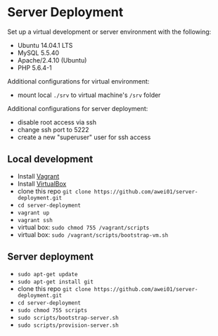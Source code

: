 # Server Deployment #

Set up a virtual development or server environment with the following:
* Ubuntu 14.04.1 LTS
* MySQL 5.5.40
* Apache/2.4.10 (Ubuntu)
* PHP 5.6.4-1

Additional configurations for virtual environment:
* mount local `./srv` to virtual machine's `/srv` folder

Additional configurations for server deployment:
* disable root access via ssh
* change ssh port to 5222
* create a new "superuser" user for ssh access

## Local development ##
* Install [Vagrant](http://www.vagrantup.com)
* Install [VirtualBox](https://www.virtualbox.org/)
* clone this repo `git clone https://github.com/awei01/server-deployment.git`
* `cd server-deployment`
* `vagrant up`
* `vagrant ssh`
* virtual box: `sudo chmod 755 /vagrant/scripts`
* virtual box: `sudo /vagrant/scripts/bootstrap-vm.sh`

## Server deployment ##
* `sudo apt-get update`
* `sudo apt-get install git`
* clone this repo `git clone https://github.com/awei01/server-deployment.git`
* `cd server-deployment`
* `sudo chmod 755 scripts`
* `sudo scripts/bootstrap-server.sh`
* `sudo scripts/provision-server.sh`
